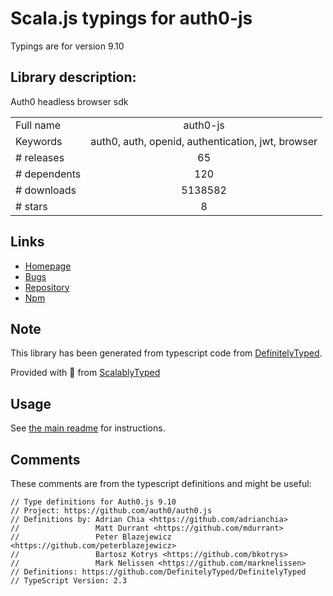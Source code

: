 
# Scala.js typings for auth0-js

Typings are for version 9.10

## Library description:
Auth0 headless browser sdk

|                    |                 |
| ------------------ | :-------------: |
| Full name          | auth0-js |
| Keywords           | auth0, auth, openid, authentication, jwt, browser |
| # releases         | 65 |
| # dependents       | 120 |
| # downloads        | 5138582 |
| # stars            | 8 |

## Links
- [Homepage](https://github.com/auth0/auth0.js#readme)
- [Bugs](https://github.com/auth0/auth0.js/issues)
- [Repository](https://github.com/auth0/auth0.js)
- [Npm](https://www.npmjs.com/package/auth0-js)
    


## Note
This library has been generated from typescript code from [DefinitelyTyped](https://definitelytyped.org).

Provided with :purple_heart: from [ScalablyTyped](https://github.com/oyvindberg/ScalablyTyped)

## Usage
See [the main readme](../../readme.md) for instructions.

## Comments

These comments are from the typescript definitions and might be useful:
```
// Type definitions for Auth0.js 9.10
// Project: https://github.com/auth0/auth0.js
// Definitions by: Adrian Chia <https://github.com/adrianchia>
//                 Matt Durrant <https://github.com/mdurrant>
//                 Peter Blazejewicz <https://github.com/peterblazejewicz>
//                 Bartosz Kotrys <https://github.com/bkotrys>
//                 Mark Nelissen <https://github.com/marknelissen>
// Definitions: https://github.com/DefinitelyTyped/DefinitelyTyped
// TypeScript Version: 2.3

```

